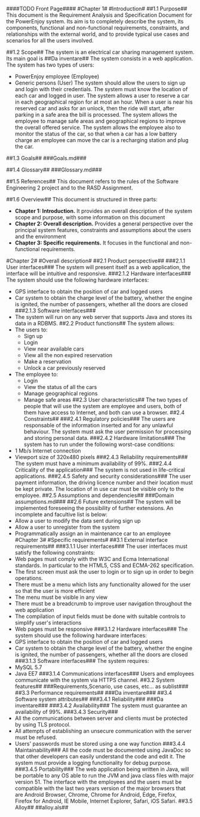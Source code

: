 ####TODO Front Page####
#Chapter 1#
#Introduction#
##1.1 Purpose##
This document is the Requirement Analysis and Specification Document for
the PowerEnjoy system. Its aim is to completely describe the system,
its components, functional and non-functional requirements, constraints, and
relationships with the external world, and to provide typical use cases and
scenarios for all the users involved.

##1.2 Scope##
The system is an electrical car sharing management system.
Its main goal is ##Da inventare##
The system consists in a web application.
The system has two types of users:
* PowerEnjoy employee (Employee)
* Generic persons (User)
The system should allow the users to sign up and login with their credentials.
The system must know the location of each car and logged in user.
The system allows a user to reserve a car in each geographical region for at most an hour.
When a user is near his reserved car and asks for an unlock, then the ride will start,
after parking in a safe area the bill is processed.
The system allows the employee to manage safe areas and geographical regions to improve the overall offered service.
The system allows the employee also to monitor the status of the car, so that when a car has a
low battery charge an employee can move the car is a recharging station and plug the car.

##1.3 Goals##
###Goals.md###

##1.4 Glossary##
###Glossary.md###

##1.5 References##
This document refers to the rules of the Software Engineering 2 project and to the RASD Assignment.

##1.6 Overview##
This document is structured in three parts:
* **Chapter 1: Introduction.** It provides an overall description of the system scope and purpose, with some information on this document
* **Chapter 2: Overall description.** Provides a general perspective over the principal system features, constraints and assumptions about the users and the environment
* **Chapter 3: Specific requirements.** It focuses in the functional and non-functional requirements.

#Chapter 2#
#Overall description#
##2.1 Product perspective##
###2.1.1 User interfaces###
The system will present itself as a web application, the interface will be intuitive and responsive.
###2.1.2 Hardware interfaces###
The system should use the following hardware interfaces:
* GPS interface to obtain the position of car and logged users
* Car system to obtain the charge level of the battery, whether the engine is ignited, the number of passengers, whether all the doors are closed
###2.1.3 Software interfaces###
* The system will run on any web server that supports Java and stores its data in a RDBMS.
##2.2 Product functions##
The system allows:
* The users to:
	* Sign up
	* Login
	* View near available cars
	* View all the non expired reservation
	* Make a reservation
	* Unlock a car previously reserved
* The employee to:
	* Login
	* View the status of all the cars
	* Manage geographical regions
	* Manage safe areas
##2.3 User characteristics##
The two types of people that will use the system are employee and users, both of them have access to Internet, and both can use a browser.
##2.4 Constraints##
###2.4.1 Regulatory policies###
The users are responsable of the information inserted and for any unlawful behaviour.
The system must ask the user permission for processing and storing personal data.
###2.4.2 Hardware limitations###
The system has to run under the following worst-case conditions:
* 1 Mb/s Internet connection
* Viewport size of 320x480 pixels
###2.4.3 Reliability requirements###
The system must have a minimum availability of 99%.
###2.4.4 Criticality of the application###
The system is not used in life-critical applications.
###2.4.5 Safety and security considerations###
The user payment information, the driving licence number and their location must be kept private.
The location of in use car must be visible only to the employee.
##2.5 Assumptions and dependencies##
###Domain assumptions.md###
##2.6 Future extensions##
The system will be implemented foreseeing the possibility of further extensions. An incomplete and facultive list is below:
* Allow a user to modify the data sent during sign up
* Allow a user to unregister from the system
* Programmatically assign an in maintenance car to an employee
#Chapter 3#
#Specific requirements#
##3.1 External interface requirements##
###3.1.1 User interfaces###
The user interfaces must satisfy the following constraints:
* Web pages must comply with the W3C and Ecma International standards. In particular to the HTML5, CSS and ECMA-262 specification.
* The first screen must ask the user to login or to sign up in order to begin operations.
* There must be a menu which lists any functionality allowed for the user so that the user is more efficient
* The menu must be visible in any view
* There must be a breadcrumb to improve user navigation throughout the web application
* The compilation of input fields must be done with suitable controls to simplify user's interactions
* Web pages must be responsive
###3.1.2 Hardware interfaces###
The system should use the following hardware interfaces:
* GPS interface to obtain the position of car and logged users
* Car system to obtain the charge level of the battery, whether the engine is ignited, the number of passengers, whether all the doors are closed
###3.1.3 Software interfaces###
The system requires:
* MySQL 5.7
* Java EE7
###3.1.4 Communications interfaces###
Users and employees communicate with the system via HTTPS channel.
##3.2 System features##
###Requirements,Scenario, use cases, etc... as sublist###
##3.3 Performance requirements##
###Da inventare###
##3.4 Software system attributes##
###3.4.1 Reliability###
###Da inventare###
###3.4.2 Availability###
The system must guarantee an availability of 99%.
###3.4.3 Security###
* All the communications between server and clients must be protected by using TLS protocol.
* All attempts of establishing an unsecure communication with the server must be refused.
* Users' passwords must be stored using a one way function
###3.4.4 Maintainability###
All the code must be documented using JavaDoc so that other developers can easily understand the code and edit it.
The system must provide a logging functionality for debug purpose.
###3.4.5 Portability###
The web application being written in Java, will be portable to any OS able to run the JVM and java class files with major version 51.
The interface with the employees and the users must be compatible with the last two years version of the major browsers that are Android Browser, Chrome, Chrome for Android, Edge, Firefox, Firefox for Android, IE Mobile, Internet Explorer, Safari, iOS Safari.
##3.5 Alloy##
##alloy.als##